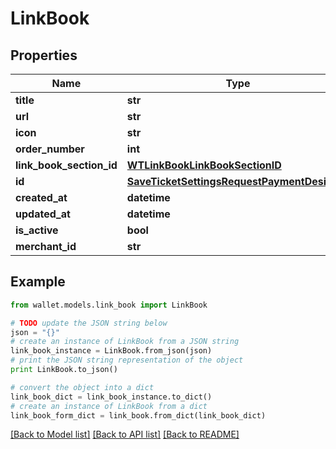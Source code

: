 # LinkBook


## Properties

Name | Type | Description | Notes
------------ | ------------- | ------------- | -------------
**title** | **str** |  | 
**url** | **str** |  | 
**icon** | **str** |  | 
**order_number** | **int** |  | 
**link_book_section_id** | [**WTLinkBookLinkBookSectionID**](WTLinkBookLinkBookSectionID.md) |  | [optional] 
**id** | [**SaveTicketSettingsRequestPaymentDesignID**](SaveTicketSettingsRequestPaymentDesignID.md) |  | 
**created_at** | **datetime** |  | 
**updated_at** | **datetime** |  | 
**is_active** | **bool** |  | 
**merchant_id** | **str** |  | 

## Example

```python
from wallet.models.link_book import LinkBook

# TODO update the JSON string below
json = "{}"
# create an instance of LinkBook from a JSON string
link_book_instance = LinkBook.from_json(json)
# print the JSON string representation of the object
print LinkBook.to_json()

# convert the object into a dict
link_book_dict = link_book_instance.to_dict()
# create an instance of LinkBook from a dict
link_book_form_dict = link_book.from_dict(link_book_dict)
```
[[Back to Model list]](../README.md#documentation-for-models) [[Back to API list]](../README.md#documentation-for-api-endpoints) [[Back to README]](../README.md)


